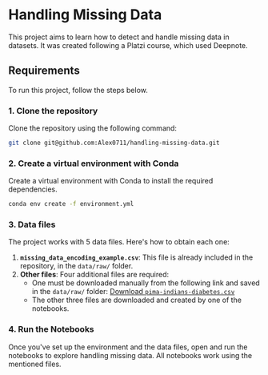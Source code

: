
# Handling Missing Data

This project aims to learn how to detect and handle missing data in datasets. It was created following a Platzi course, which used Deepnote.

## Requirements

To run this project, follow the steps below.

### 1. Clone the repository

Clone the repository using the following command:

```bash
git clone git@github.com:Alex0711/handling-missing-data.git
```

### 2. Create a virtual environment with Conda

Create a virtual environment with Conda to install the required dependencies.

```bash
conda env create -f environment.yml
```

### 3. Data files

The project works with 5 data files. Here's how to obtain each one:

1. **`missing_data_encoding_example.csv`**: This file is already included in the repository, in the `data/raw/` folder.
2. **Other files**: Four additional files are required:
   - One must be downloaded manually from the following link and saved in the `data/raw/` folder: [Download `pima-indians-diabetes.csv`](https://deepnote.com/workspace/platzi-escuela-datos-83832097-f136-43ff-b38d-abaa022e8ec7/project/datos-faltantes-694a3d08-7f18-421d-9e2f-c2820a79680e/data/pima-indians-diabetes.csv)
   - The other three files are downloaded and created by one of the notebooks.

### 4. Run the Notebooks

Once you've set up the environment and the data files, open and run the notebooks to explore handling missing data. All notebooks work using the mentioned files.
